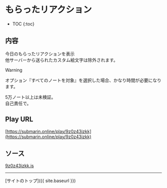 # もらったリアクション

* TOC
{:toc}

## 内容
今日のもらったリアクションを表示  
他サーバーから送られたカスタム絵文字は除外されます。

> [!WARNING]
> オプション『すべてのノートを対象』を選択した場合、かなり時間が必要になります。
> 
> 5万ノート以上は未検証。  
> 自己責任で。

## Play URL

[https://submarin.online/play/9z0z43izkk](https://submarin.online/play/9z0z43izkk)

## ソース

[9z0z43izkk.is](https://github.com/elysion-pre/MisskeyPlay/blob/main/src/submarin/9z0z43izkk.is)

----

[サイトのトップ]({{ site.baseurl }})
